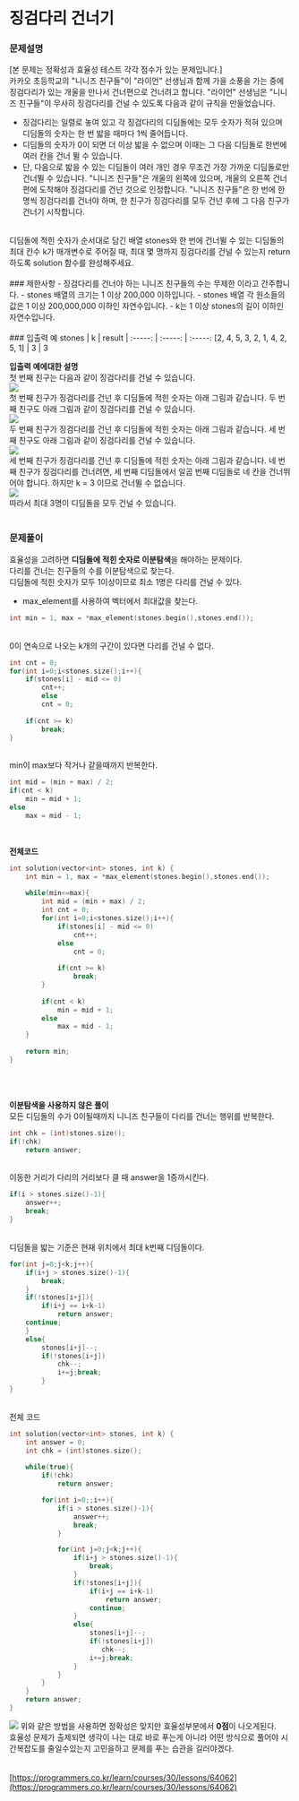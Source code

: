 # 징검다리 건너기
### 문제설명
[본 문제는 정확성과 효율성 테스트 각각 점수가 있는 문제입니다.]<br>
카카오 초등학교의 "니니즈 친구들"이 "라이언" 선생님과 함께 가을 소풍을 가는 중에 징검다리가 있는 개울을 만나서 건너편으로 건너려고 합니다. "라이언" 선생님은 "니니즈 친구들"이 무사히 징검다리를 건널 수 있도록 다음과 같이 규칙을 만들었습니다.
- 징검다리는 일렬로 놓여 있고 각 징검다리의 디딤돌에는 모두 숫자가 적혀 있으며 디딤돌의 숫자는 한 번 밟을 때마다 1씩 줄어듭니다.
- 디딤돌의 숫자가 0이 되면 더 이상 밟을 수 없으며 이때는 그 다음 디딤돌로 한번에 여러 칸을 건너 뛸 수 있습니다.
- 단, 다음으로 밟을 수 있는 디딤돌이 여러 개인 경우 무조건 가장 가까운 디딤돌로만 건너뛸 수 있습니다.
"니니즈 친구들"은 개울의 왼쪽에 있으며, 개울의 오른쪽 건너편에 도착해야 징검다리를 건넌 것으로 인정합니다.
"니니즈 친구들"은 한 번에 한 명씩 징검다리를 건너야 하며, 한 친구가 징검다리를 모두 건넌 후에 그 다음 친구가 건너기 시작합니다.
<br>
디딤돌에 적힌 숫자가 순서대로 담긴 배열 stones와 한 번에 건너뛸 수 있는 디딤돌의 최대 칸수 k가 매개변수로 주어질 때, 최대 몇 명까지 징검다리를 건널 수 있는지 return 하도록 solution 함수를 완성해주세요.
<br><br>
### 제한사항
- 징검다리를 건너야 하는 니니즈 친구들의 수는 무제한 이라고 간주합니다.
- stones 배열의 크기는 1 이상 200,000 이하입니다.
- stones 배열 각 원소들의 값은 1 이상 200,000,000 이하인 자연수입니다.
- k는 1 이상 stones의 길이 이하인 자연수입니다.
<br><br>
### 입출력 예
stones | k | result
| :-----: | :-----: | :-----:
[2, 4, 5, 3, 2, 1, 4, 2, 5, 1] | 3 | 3

<br>

**입출력 예에대한 설명**<br>
첫 번째 친구는 다음과 같이 징검다리를 건널 수 있습니다.<br>
![](https://images.velog.io/images/hanturtle/post/0ff1e53a-389e-4bda-9c8d-b988a50ef1ac/image.png)<br>
첫 번째 친구가 징검다리를 건넌 후 디딤돌에 적힌 숫자는 아래 그림과 같습니다.
두 번째 친구도 아래 그림과 같이 징검다리를 건널 수 있습니다.<br>
![](https://images.velog.io/images/hanturtle/post/862dc3c4-6441-4e17-b977-3bb493afdc48/image.png)<br>두 번째 친구가 징검다리를 건넌 후 디딤돌에 적힌 숫자는 아래 그림과 같습니다.
세 번째 친구도 아래 그림과 같이 징검다리를 건널 수 있습니다.<br>![](https://images.velog.io/images/hanturtle/post/a621bcb9-dcd3-4294-a242-f1c6ef33daa7/image.png)<br>세 번째 친구가 징검다리를 건넌 후 디딤돌에 적힌 숫자는 아래 그림과 같습니다.
네 번째 친구가 징검다리를 건너려면, 세 번째 디딤돌에서 일곱 번째 디딤돌로 네 칸을 건너뛰어야 합니다. 하지만 k = 3 이므로 건너뛸 수 없습니다.<br>![](https://images.velog.io/images/hanturtle/post/84298bdf-b1c3-49a8-87ad-18c22e759231/image.png)<br>따라서 최대 3명이 디딤돌을 모두 건널 수 있습니다.<br><br>
### 문제풀이
효율성을 고려하면 **디딤돌에 적힌 숫자로 이분탐색**을 해야하는 문제이다.<br>다리를 건너는 친구들의 수를 이분탐색으로 찾는다.<br>디딤돌에 적힌 숫자가 모두 1이상이므로 최소 1명은 다리를 건널 수 있다.
- max_element를 사용하여 벡터에서 최대값을 찾는다.
```cpp
int min = 1, max = *max_element(stones.begin(),stones.end());
```
<br>
0이 연속으로 나오는 k개의 구간이 있다면 다리를 건널 수 없다.

```cpp
int cnt = 0;
for(int i=0;i<stones.size();i++){
	if(stones[i] - mid <= 0)
		cnt++;
        else
		cnt = 0;
            
	if(cnt >= k)
		break;
}
```
<br>
min이 max보다 작거나 같을때까지 반복한다.

```cpp
int mid = (min + max) / 2;
if(cnt < k)
	min = mid + 1;
else
	max = mid - 1;
```
<br>

**전체코드**
```cpp
int solution(vector<int> stones, int k) {
    int min = 1, max = *max_element(stones.begin(),stones.end());
    
    while(min<=max){
        int mid = (min + max) / 2;
        int cnt = 0;
        for(int i=0;i<stones.size();i++){
            if(stones[i] - mid <= 0)
                cnt++;
            else
                cnt = 0;
            
            if(cnt >= k)
                break;
        }
        
        if(cnt < k)
            min = mid + 1;
        else
            max = mid - 1;
    }
    
    return min;
}
```
<br><br>

**이분탐색을 사용하지 않은 풀이**<br>
모든 디딤돌의 수가 0이될때까지 니니즈 친구들이 다리를 건너는 행위를 반복한다. 
```cpp
int chk = (int)stones.size();
if(!chk)
	return answer;
``` 
<br>이동한 거리가 다리의 거리보다 클 때 answer을 1증까시킨다. 
```cpp
if(i > stones.size()-1){
	answer++;
	break;
}
```
<br>디딤돌을 밟는 기준은 현재 위치에서 최대 k번째 디딤돌이다. 
```cpp
for(int j=0;j<k;j++){
	if(i+j > stones.size()-1){
		break;
	}
	if(!stones[i+j]){
		if(i+j == i+k-1)
			return answer;
	continue;
	}
	else{
		stones[i+j]--;
		if(!stones[i+j])
			chk--;
			i+=j;break;
    	}
}
```
<br>전체 코드
```cpp
int solution(vector<int> stones, int k) {
    int answer = 0;
    int chk = (int)stones.size();
    
    while(true){
        if(!chk)
            return answer;

        for(int i=0;;i++){
            if(i > stones.size()-1){
                answer++;
                break;
            }

            for(int j=0;j<k;j++){
                if(i+j > stones.size()-1){
                    break;
                }
                if(!stones[i+j]){
                    if(i+j == i+k-1)
                        return answer;
                    continue;
                }
                else{
                    stones[i+j]--;
                    if(!stones[i+j])
                       chk--;
                    i+=j;break;
                }
            }
        }
    }
    return answer;
}
```
![](https://images.velog.io/images/hanturtle/post/3ff0c74e-f3e2-4838-9af3-ebd86a03bbdd/image.png)
위와 같은 방법을 사용하면 정확성은 맞지만 효율성부분에서 **0점**이 나오게된다.<br>효율성 문제가 출제되면 생각이 나는 대로 바로 푸는게 아니라 어떤 방식으로 풀어야 시간복잡도를 줄일수있는지 고민을하고 문제를 푸는 습관을 길러야겠다.
<br><br><br>
[https://programmers.co.kr/learn/courses/30/lessons/64062](https://programmers.co.kr/learn/courses/30/lessons/64062)
